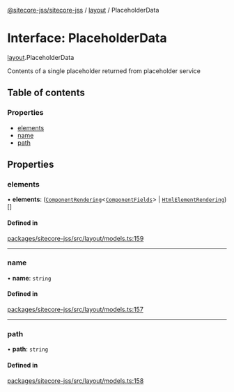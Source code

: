 [@sitecore-jss/sitecore-jss](../README.md) / [layout](../modules/layout.md) / PlaceholderData

# Interface: PlaceholderData

[layout](../modules/layout.md).PlaceholderData

Contents of a single placeholder returned from placeholder service

## Table of contents

### Properties

- [elements](layout.PlaceholderData.md#elements)
- [name](layout.PlaceholderData.md#name)
- [path](layout.PlaceholderData.md#path)

## Properties

### elements

• **elements**: ([`ComponentRendering`](layout.ComponentRendering.md)\<[`ComponentFields`](layout.ComponentFields.md)\> \| [`HtmlElementRendering`](layout.HtmlElementRendering.md))[]

#### Defined in

[packages/sitecore-jss/src/layout/models.ts:159](https://github.com/Sitecore/jss/blob/785c996c8/packages/sitecore-jss/src/layout/models.ts#L159)

___

### name

• **name**: `string`

#### Defined in

[packages/sitecore-jss/src/layout/models.ts:157](https://github.com/Sitecore/jss/blob/785c996c8/packages/sitecore-jss/src/layout/models.ts#L157)

___

### path

• **path**: `string`

#### Defined in

[packages/sitecore-jss/src/layout/models.ts:158](https://github.com/Sitecore/jss/blob/785c996c8/packages/sitecore-jss/src/layout/models.ts#L158)
